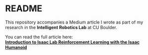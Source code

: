 # README

This repository accompanies a Medium article I wrote as part of my research in the **Intelligent Robotics Lab** at CU Boulder.  

You can read the full article here:  
[**Introduction to Isaac Lab Reinforcement Learning with the Isaac Humanoid**](https://medium.com/correll-lab/introduction-to-isaac-lab-reinforcement-learning-with-the-isaac-humanoid-062a4c3f6b99)

